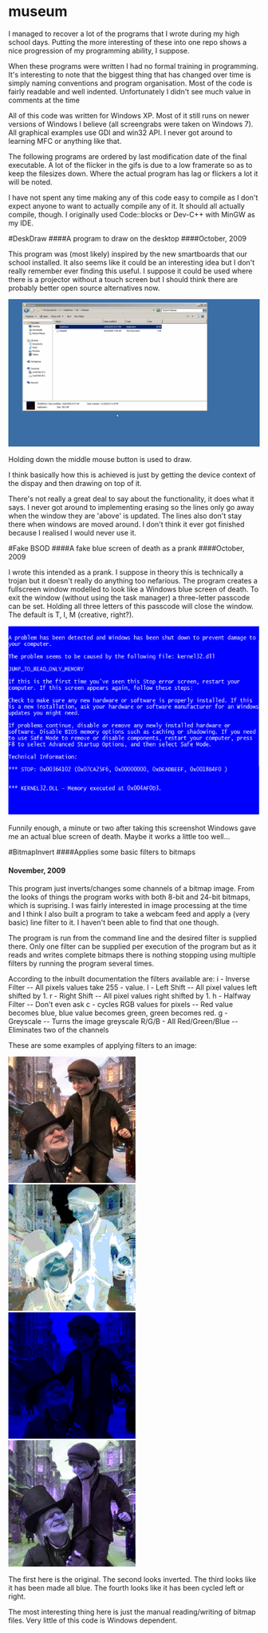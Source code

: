museum
======

I managed to recover a lot of the programs that I wrote during my high school days. Putting the more interesting of these into one repo shows a nice progression of my programming ability, I suppose. 


When these programs were written I had no formal training in programming. It's interesting to note that the biggest thing that has changed over time is simply naming conventions and program organisation. Most of the code is fairly readable and well indented. Unfortunately I didn't see much value in comments at the time


All of this code was written for Windows XP. Most of it still runs on newer versions of Windows I believe (all screengrabs were taken on Windows 7). All graphical examples use GDI and win32 API. I never got around to learning MFC or anything like that.

The following programs are ordered by last modification date of the final executable. A lot of the flicker in the gifs is due to a low framerate so as to keep the filesizes down. Where the actual program has lag or flickers a lot it will be noted. 

I have not spent any time making any of this code easy to compile as I don't expect anyone to want to actually compile any of it. It should all actually compile, though. I originally used Code::blocks or Dev-C++ with MinGW as my IDE.


#DeskDraw
####A program to draw on the desktop
####October, 2009

This program was (most likely) inspired by the new smartboards that our school installed. It also seems like it could be an interesting idea but I don't really remember ever finding this useful. I suppose it could be used where there is a projector without a touch screen but I should think there are probably better open source alternatives now.

![DeskDraw Demonstration](demos/deskdraw.gif)

Holding down the middle mouse button is used to draw.

I think basically how this is achieved is just by getting the device context of the dispay and then drawing on top of it.

There's not really a great deal to say about the functionality, it does what it says. I never got around to implementing erasing so the lines only go away when the window they are 'above' is updated. The lines also don't stay there when windows are moved around. I don't think it ever got finished because I realised I would never use it.


#Fake BSOD
####A fake blue screen of death as a prank
####October, 2009

I wrote this intended as a prank. I suppose in theory this is technically a trojan but it doesn't really do anything too nefarious. 
The program creates a fullscreen window modelled to look like a Windows blue screen of death. To exit the window (without using the task manager) a three-letter passcode can be set. Holding all three letters of this passcode will close the window. The default is T, I, M (creative, right?).

![Blue screen of death screenshot](demos/bsod.png)

Funnily enough, a minute or two after taking this screenshot Windows gave me an actual blue screen of death. Maybe it works a little too well...


#BitmapInvert
####Applies some basic filters to bitmaps
#### November, 2009

This program just inverts/changes some channels of a bitmap image. From the looks of things the program works with both 8-bit and 24-bit bitmaps, which is suprising. I was fairly interested in image processing at the time and I think I also built a program to take a webcam feed and apply a (very basic) line filter to it. I haven't been able to find that one though.

The program is run from the command line and the desired filter is supplied there. Only one filter can be supplied per execution of the program but as it reads and writes complete bitmaps there is nothing stopping using multiple filters by running the program several times.

According to the inbuilt documentation the filters available are:
        i - Inverse Filter -- All pixels values take 255 - value.
	l - Left Shift -- All pixel values left shifted by 1.
        r - Right Shift -- All pixel values right shifted by 1.
	h - Halfway Filter -- Don't even ask 
	c - cycles RGB values for pixels -- Red value becomes blue, blue value becomes green, green becomes red.
	g - Greyscale -- Turns the image greyscale
	R/G/B - All Red/Green/Blue -- Eliminates two of the channels

These are some examples of applying filters to an image:

![Original Image](BitmapInvert/TinyTim.bmp) ![Filtered1](BitmapInvert/TinyTim2.bmp) ![Filtered2](BitmapInvert/TinyTim3.bmp) ![Filtered3](BitmapInvert/TinyTim4.bmp)

The first here is the original. The second looks inverted. The third looks like it has been made all blue. The fourth looks like it has been cycled left or right.

The most interesting thing here is just the manual reading/writing of bitmap files. Very little of this code is Windows dependent.


